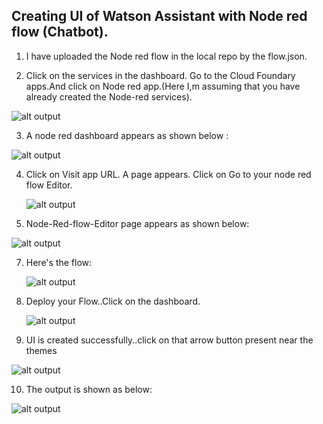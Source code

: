 ##  Creating UI of Watson Assistant with Node red flow (Chatbot).


1.  I have uploaded the Node red flow in the local repo by the flow.json.


2.  Click on the services in the dashboard. Go to the Cloud Foundary apps.And click on Node red app.(Here I,m assuming that you have already created the Node-red services).

   
   ![alt output](http://i.xp.io/1Ibpx2rb.png)
   
   
3.  A node red dashboard appears as shown below :
   
   
   ![alt output](http://i.xp.io/1Ibrs4q0.png)
		
		
4. Click on Visit app URL. A page appears. Click on Go to your  node red flow Editor.


   ![alt output](http://i.xp.io/1Ibt1BCG.png)
	 

5.  Node-Red-flow-Editor page appears as shown below:


   ![alt output](http://i.xp.io/1IbvnpE5.png)
   


7.  Here's the flow:
    
     ![alt output](http://i.xp.io/1IbGsMkk.png)
		 
		 
8.  Deploy your Flow..Click on the dashboard. 

     ![alt output](http://i.xp.io/1IbIRdfv.png)
   

		
9.  UI is created successfully..click on that arrow button present near the themes


  ![alt output](http://i.xp.io/1IbMbVxY.png)
	 
10.  The output is shown as below:

   ![alt output](http://i.xp.io/1IbNYIz4.png)
	 
	 
	 





